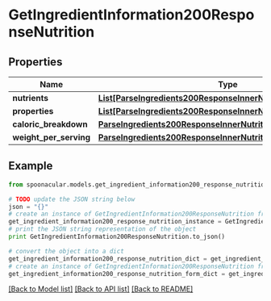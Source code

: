 # GetIngredientInformation200ResponseNutrition


## Properties

Name | Type | Description | Notes
------------ | ------------- | ------------- | -------------
**nutrients** | [**List[ParseIngredients200ResponseInnerNutritionNutrientsInner]**](ParseIngredients200ResponseInnerNutritionNutrientsInner.md) |  | 
**properties** | [**List[ParseIngredients200ResponseInnerNutritionPropertiesInner]**](ParseIngredients200ResponseInnerNutritionPropertiesInner.md) |  | 
**caloric_breakdown** | [**ParseIngredients200ResponseInnerNutritionCaloricBreakdown**](ParseIngredients200ResponseInnerNutritionCaloricBreakdown.md) |  | 
**weight_per_serving** | [**ParseIngredients200ResponseInnerNutritionWeightPerServing**](ParseIngredients200ResponseInnerNutritionWeightPerServing.md) |  | 

## Example

```python
from spoonacular.models.get_ingredient_information200_response_nutrition import GetIngredientInformation200ResponseNutrition

# TODO update the JSON string below
json = "{}"
# create an instance of GetIngredientInformation200ResponseNutrition from a JSON string
get_ingredient_information200_response_nutrition_instance = GetIngredientInformation200ResponseNutrition.from_json(json)
# print the JSON string representation of the object
print GetIngredientInformation200ResponseNutrition.to_json()

# convert the object into a dict
get_ingredient_information200_response_nutrition_dict = get_ingredient_information200_response_nutrition_instance.to_dict()
# create an instance of GetIngredientInformation200ResponseNutrition from a dict
get_ingredient_information200_response_nutrition_form_dict = get_ingredient_information200_response_nutrition.from_dict(get_ingredient_information200_response_nutrition_dict)
```
[[Back to Model list]](../README.md#documentation-for-models) [[Back to API list]](../README.md#documentation-for-api-endpoints) [[Back to README]](../README.md)



